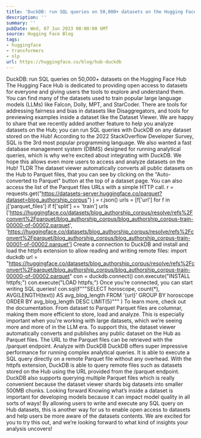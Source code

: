 ```yaml
---
title: 'DuckDB: run SQL queries on 50,000+ datasets on the Hugging Face Hub'
description: ''
summary: ''
pubDate: Wed, 07 Jun 2023 00:00:00 GMT
source: Hugging Face Blog
tags:
- huggingface
- transformers
- nlp
url: https://huggingface.co/blog/hub-duckdb
---
```


DuckDB: run SQL queries on 50,000+ datasets on the Hugging Face Hub
The Hugging Face Hub is dedicated to providing open access to datasets for everyone and giving users the tools to explore and understand them. You can find many of the datasets used to train popular large language models (LLMs) like Falcon, Dolly, MPT, and StarCoder. There are tools for addressing fairness and bias in datasets like Disaggregators, and tools for previewing examples inside a dataset like the Dataset Viewer.
We are happy to share that we recently added another feature to help you analyze datasets on the Hub; you can run SQL queries with DuckDB on any dataset stored on the Hub! According to the 2022 StackOverflow Developer Survey, SQL is the 3rd most popular programming language. We also wanted a fast database management system (DBMS) designed for running analytical queries, which is why we’re excited about integrating with DuckDB. We hope this allows even more users to access and analyze datasets on the Hub!
TLDR
The dataset viewer automatically converts all public datasets on the Hub to Parquet files, that you can see by clicking on the "Auto-converted to Parquet" button at the top of a dataset page. You can also access the list of the Parquet files URLs with a simple HTTP call.
r = requests.get("https://datasets-server.huggingface.co/parquet?dataset=blog_authorship_corpus")
j = r.json()
urls = [f['url'] for f in j['parquet_files'] if f['split'] == 'train']
urls
['https://huggingface.co/datasets/blog_authorship_corpus/resolve/refs%2Fconvert%2Fparquet/blog_authorship_corpus/blog_authorship_corpus-train-00000-of-00002.parquet',
'https://huggingface.co/datasets/blog_authorship_corpus/resolve/refs%2Fconvert%2Fparquet/blog_authorship_corpus/blog_authorship_corpus-train-00001-of-00002.parquet']
Create a connection to DuckDB and install and load the httpfs
extension to allow reading and writing remote files:
import duckdb
url = "https://huggingface.co/datasets/blog_authorship_corpus/resolve/refs%2Fconvert%2Fparquet/blog_authorship_corpus/blog_authorship_corpus-train-00000-of-00002.parquet"
con = duckdb.connect()
con.execute("INSTALL httpfs;")
con.execute("LOAD httpfs;")
Once you’re connected, you can start writing SQL queries!
con.sql(f"""SELECT horoscope,
count(*),
AVG(LENGTH(text)) AS avg_blog_length
FROM '{url}'
GROUP BY horoscope
ORDER BY avg_blog_length
DESC LIMIT(5)"""
)
To learn more, check out the documentation.
From dataset to Parquet
Parquet files are columnar, making them more efficient to store, load and analyze. This is especially important when you're working with large datasets, which we’re seeing more and more of in the LLM era. To support this, the dataset viewer automatically converts and publishes any public dataset on the Hub as Parquet files. The URL to the Parquet files can be retrieved with the /parquet
endpoint.
Analyze with DuckDB
DuckDB offers super impressive performance for running complex analytical queries. It is able to execute a SQL query directly on a remote Parquet file without any overhead. With the httpfs
extension, DuckDB is able to query remote files such as datasets stored on the Hub using the URL provided from the /parquet
endpoint. DuckDB also supports querying multiple Parquet files which is really convenient because the dataset viewer shards big datasets into smaller 500MB chunks.
Looking forward
Knowing what’s inside a dataset is important for developing models because it can impact model quality in all sorts of ways! By allowing users to write and execute any SQL query on Hub datasets, this is another way for us to enable open access to datasets and help users be more aware of the datasets contents. We are excited for you to try this out, and we’re looking forward to what kind of insights your analysis uncovers!